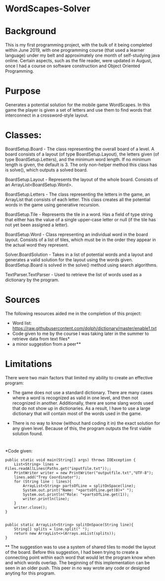 # WordScapes-Solver

# Background

This is my first programming project, with the bulk of it being completed within June 2019, with one programming course (that used a learner language) under my belt and approximately one month of self-studying java online. Certain aspects, such as the file reader, were updated in August, once I had a course on software construction and Object Oriented Programming.

# Purpose

Generates a potential solution for the mobile game WordScapes. In this game the player is given a set of letters and use them to find words that interconnect in a crossword-style layout.

# Classes:

BoardSetup.Board - The class representing the overall board of a level. A board consists of a layout (of type BoardSetup.Layout), the letters given (of type BoardSetup.Letters), and the minimum word length. If no minimum length is given, the default is 3. The only non-helper method this class has is solve(), which outputs a solved board.

BoardSetup.Layout - Represents the layout of the whole board. Consists of an ArrayList<BoardSetup.Word>.
 
BoardSetup.Letters - The class representing the letters in the game, an ArrayList<String> that consists of each letter. This class creates all the potential words in the game using generative recursion.
 
BoardSetup.Tile - Represents the tile in a word. Has a field of type string that either has the value of a single upper-case letter or null (if the tile has not yet been assigned a letter).
  
BoardSetup.Word - Class representing an individual word in the board layout. Consists of a list of tiles, which must be in the order they appear in the actual word they represent.
  
Solver.BoardSolution - Takes in a list of potential words and a layout and generates a valid solution for the layout using the words given. BoardSetup.Board is solved in the solve() method using search algorithms.

TextParser.TextParser - Used to retrieve the list of words used as a dictionary by the program.

# Sources

The following resources aided me in the completion of this project:

  - Word list: https://raw.githubusercontent.com/dolph/dictionary/master/enable1.txt
  - Code given to me by the course I was taking later in the summer to retrieve data from text files*
  - a minor suggestion from a peer**

# Limitations

There were two main factors that limited my ability to create an effective program:

 - The game does not use a standard dictionary. There are many cases where a word is recognized as valid in one level, and then not        recognized in another. Additionally, there are some slang words used that do not show up in dictionaries. As a result, I have to use    a large dictionary that will contain most of the words used in the game.
 
 - There is no way to know (without hard coding it in) the exact solution for any given level. Because of this, the program outputs the    first viable solution found.

#  

*Code given:

    public static void main(String[] args) throws IOException {
        List<String> lines = Files.readAllLines(Paths.get("inputfile.txt"));;
        PrintWriter writer = new PrintWriter("outputfile.txt","UTF-8");
        lines.add("Trey Coordinator");
        for (String line : lines){
            ArrayList<String> partsOfLine = splitOnSpace(line);
            System.out.print("Name: "+partsOfLine.get(0)+" ");
            System.out.println("Role: "+partsOfLine.get(1));
            writer.println(line);
        }
        writer.close();
    }


    public static ArrayList<String> splitOnSpace(String line){
        String[] splits = line.split(" ");
        return new ArrayList<>(Arrays.asList(splits));
    }
  
** The suggestion was to use a system of shared tiles to model the layout of the board. Before this suggestion, I had been trying to create a connecting point within each word that would let the program know when and which words overlap. The beginning of this implementation can be seen in an older push. This peer in no way wrote any code or designed anyting for this program.

